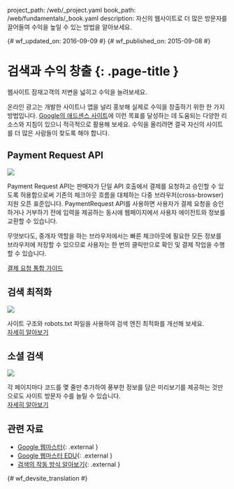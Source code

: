 project_path: /web/_project.yaml
book_path: /web/fundamentals/_book.yaml
description: 자신의 웹사이트로 더 많은 방문자를 끌어들여 수익을 높일 수 있는 방법을 알아보세요.

{# wf_updated_on: 2016-09-09 #}
{# wf_published_on: 2015-09-08 #}

# 검색과 수익 창출 {: .page-title }

웹사이트 잠재고객의 저변을 넓히고 수익을 늘려보세요.

온라인 광고는 개발한 사이트나 앱을 널리 홍보해 실제로 수익을 창출하기 위한 한 가지 방법입니다.
[Google의 애드센스 사이트](https://www.google.com/adsense)에 이런 목표를 달성하는 데 도움되는 다양한 리소스와
지침이 있으니 적극적으로 활용해 보세요. 수익을 올리려면 결국 자신의 사이트를
더 많은 사람들이 찾도록 해야 합니다.

## Payment Request API

<img src="/web/images/md-icons/money-square.png" class="attempt-right">

Payment Request API는 판매자가 단일 API 호출에서 결제를 요청하고
승인할 수 있도록 허용함으로써 기존의 체크아웃 흐름을 대체하는
다중 브라우저(cross-browser) 지원 오픈 표준입니다. PaymentRequest API를 사용하면
사용자가 결제 요청을 승인하거나 거부하기 전에 입력을 제공하는 동시에
웹페이지에서 사용자 에이전트와 정보를 교환할 수 있습니다.

무엇보다도, 중개자 역할을 하는 브라우저에서는
빠른 체크아웃에 필요한 모든 정보를 브라우저에 저장할 수 있으므로
사용자는 한 번의 클릭만으로 확인 및 결제 작업을 수행할 수 있습니다.

[결제 요청 통합 가이드](/web/fundamentals/discovery-and-monetization/payment-request/)

<div class="attempt-left">
  <h2>검색 최적화</h2>
  <a href="search-optimization/">
    <img src="/web/images/md-icons/search-short.png">
  </a>
  <p>
    사이트 구조와 robots.txt 파일을 사용하여 검색 엔진 최적화를
    개선해 보세요.<br>
    <a href="search-optimization/">자세히 알아보기</a>
  </p>
</div>

<div class="attempt-right">
  <h2>소셜 검색</h2>
  <a href="social-discovery/">
    <img src="/web/images/md-icons/whats-hot-short.png">
  </a>
  <p>
    각 페이지마다 코드를 몇 줄만 추가하여 풍부한 정보를 담은 미리보기를 제공하는 것만으로도
    사이트 방문자 수를 늘릴 수 있습니다.<br>
    <a href="social-discovery/">자세히 알아보기</a>
  </p>
</div>



<div style="clear:both;"></div>


## 관련 자료

* [Google 웹마스터](/webmasters/){: .external }
* [Google 웹마스터 EDU](/webmasters/googleforwebmasters/){: .external }
* [검색의 작동 방식 알아보기](https://support.google.com/webmasters/answer/70897/){: .external }

<div style="clear:both;"></div>


{# wf_devsite_translation #}
